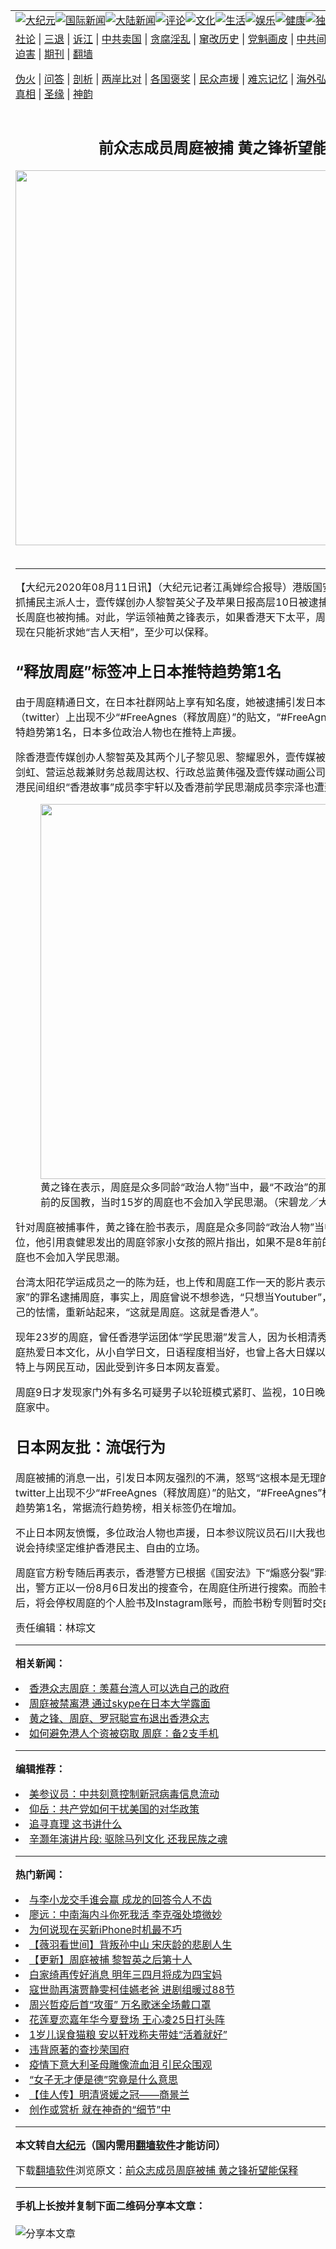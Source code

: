 <a name="1" id="1" target="_blank"></a><span id="1"></span>
<table align=center border="0"><tr><td colspan="2" VALIGN=TOP><a href="https://github.com/dectke3550/djy/blob/master/gb/nsc413.md#1"><img src="https://raw.githubusercontent.com/dectke3550/www/master/t/djy/1.jpg" title="大纪元"></a><a href="https://github.com/dectke3550/djy/blob/master/gb/n24hr.md#1"><img src="https://raw.githubusercontent.com/dectke3550/www/master/t/djy/3.jpg" title="国际新闻"></a><a href="https://github.com/dectke3550/djy/blob/master/gb/nsc413.md#1"><img src="https://raw.githubusercontent.com/dectke3550/www/master/t/djy/4.jpg" title="大陆新闻"></a><a href="https://github.com/dectke3550/djy/blob/master/gb/news392.md#1"><img src="https://raw.githubusercontent.com/dectke3550/www/master/t/djy/5.jpg" title="评论"></a><a href="https://github.com/dectke3550/djy/blob/master/gb/news2007.md#1"><img src="https://raw.githubusercontent.com/dectke3550/www/master/t/djy/6.jpg" title="文化"></a><a href="https://github.com/dectke3550/djy/blob/master/gb/news2008.md#1"><img src="https://raw.githubusercontent.com/dectke3550/www/master/t/djy/7.jpg" title="生活"></a><a href="https://github.com/dectke3550/djy/blob/master/gb/ncyule.md#1"><img src="https://raw.githubusercontent.com/dectke3550/www/master/t/djy/8.jpg" title="娱乐"></a><a href="https://github.com/dectke3550/djy/blob/master/gb/nsc1002.md#1"><img src="https://raw.githubusercontent.com/dectke3550/www/master/t/djy/9.jpg" title="健康"><a href="https://github.com/dectke3550/djy/blob/master/gb/nf6092.md#1"><img src="https://raw.githubusercontent.com/dectke3550/www/master/t/djy/10a.jpg" title="独家"></a><a href="https://github.com/dectke3550/djy/blob/master/gb/nf4514.md#1"><img src="https://raw.githubusercontent.com/dectke3550/www/master/t/djy/12a.jpg" title="头条"></a></td></tr>
<tr><td colspan="2" VALIGN=TOP><a target="_blank" href="https://github.com/dectke3550/djy/blob/master/gb/9p.md#1">社论</a> | <a target="_blank" href="https://github.com/dectke3550/djy/blob/master/gb/nf5657.md#1">三退</a> | <a target="_blank" href="https://github.com/dectke3550/djy/blob/master/gb/nf6124.md#1">诉江</a> | <a target="_blank" href="https://github.com/dectke3550/djy/blob/master/gb/nf1176117.md#1">中共卖国</a> | <a target="_blank" href="https://github.com/dectke3550/djy/blob/master/gb/nf5773.md#1">贪腐淫乱</a> | <a target="_blank" href="https://github.com/dectke3550/djy/blob/master/gb/nf1176115.md#1">窜改历史</a> | <a target="_blank" href="https://github.com/dectke3550/djy/blob/master/gb/nf1176107.md#1">党魁画皮</a> | <a target="_blank" href="https://github.com/dectke3550/djy/blob/master/gb/nf1320400.md#1">中共间谍</a> | <a target="_blank" href="https://github.com/dectke3550/djy/blob/master/gb/nf1176114.md#1">破坏传统</a> | <a target="_blank" href="https://github.com/dectke3550/ntdtv/blob/master/gb/prog447_1.md#1">恶贯满盈</a> | <a target="_blank" href="https://github.com/dectke3550/djy/blob/master/gb/ncid278.md#1">人权</a> | <a target="_blank" href="https://github.com/dectke3550/djy/blob/master/gb/nf1176111.md#1">迫害</a> | <a target="_blank" href="https://gitlab.com/szzdlab/mh-qikan/blob/master/README.md#1">期刊</a> | <a target="_blank" href="https://github.com/dectke3550/www/blob/master/README.md?zsrh#8">翻墙</a></p><p><a target="_blank" href="https://github.com/dectke3550/djy/blob/master/gb/nf5562.md#1">伪火</a> | <a target="_blank" href="https://github.com/dectke3550/djy/blob/master/gb/nf4378.md#1">问答</a> | <a target="_blank" href="https://github.com/dectke3550/djy/blob/master/gb/nf5792.md#1">剖析</a> | <a target="_blank" href="https://github.com/dectke3550/djy/blob/master/gb/nf5735.md#1">两岸比对</a> | <a target="_blank" href="https://github.com/dectke3550/djy/blob/master/gb/nf6119.md#1">各国褒奖</a> | <a target="_blank" href="https://github.com/dectke3550/djy/blob/master/gb/nf6120.md#1">民众声援</a> | <a target="_blank" href="https://github.com/dectke3550/djy/blob/master/gb/nf1188594.md#1">难忘记忆</a> | <a target="_blank" href="https://github.com/dectke3550/djy/blob/master/gb/nf3180.md#1">海外弘传</a> | <a target="_blank" href="https://github.com/dectke3550/djy/blob/master/gb/nf5410.md#1">万人上访</a> | <a target="_blank" href="https://github.com/dectke3550/ntdtv/blob/master/gb/prog1530_1.md#1">和平抗议</a> | <a target="_blank" href="https://github.com/dectke3550/djy/blob/master/gb/nf4386.md#1">支持</a> | <a target="_blank" href="https://github.com/dectke3550/djy/blob/master/gb/nf4389.md#1">真相</a> | <a target="_blank" href="https://github.com/dectke3550/djy/blob/master/gb/nf5790.md#1">圣缘</a> | <a target="_blank" href="https://github.com/dectke3550/djy/blob/master/gb/nf4786.md#1">神韵</a></td></tr>
<tr><td VALIGN=TOP width="626"><h2 align=center>前众志成员周庭被捕 黄之锋祈望能保释</h2>
<img width="600" src="https://i.epochtimes.com/assets/uploads/2018/05/1805081055501366-600x400.jpg" />
<h6></h6>
<hr>
	<p>【大纪元2020年08月11日讯】（大纪元记者江禹婵综合报导）港版国安法上路1个月，港警大肆抓捕民主派人士，壹传媒创办人<ahref="https://github.com/dectke3550/djy/blob/master/gb/tag/%E9%BB%8E%E6%99%BA%E8%8B%B1.md#1">黎智英</a>父子及苹果日报高层10日被逮捕，随后香港众志前副秘书长<ahref="https://github.com/dectke3550/djy/blob/master/gb/tag/%E5%91%A8%E5%BA%AD.md#1">周庭</a>也被拘捕。对此，学运领袖<ahref="https://github.com/dectke3550/djy/blob/master/gb/tag/%E9%BB%84%E4%B9%8B%E9%94%8B.md#1">黄之锋</a>表示，如果香港天下太平，周庭不可能投入政治工作，现在只能祈求她“吉人天相”，至少可以保释。</p>
<h2>“释放<ahref="https://github.com/dectke3550/djy/blob/master/gb/tag/%E5%91%A8%E5%BA%AD.md#1">周庭</a>”标签冲上日本推特趋势第1名</h2>
<p>由于周庭精通日文，在日本社群网站上享有知名度，她被逮捕引发日本网友的高度关注，推特（twitter）上出现不少“#FreeAgnes（释放周庭）”的贴文，“#FreeAgnes”标签一度冲上日本推特趋势第1名，日本多位政治人物也在推特上声援。</p>
<p>除香港壹传媒创办人<ahref="https://github.com/dectke3550/djy/blob/master/gb/tag/%E9%BB%8E%E6%99%BA%E8%8B%B1.md#1">黎智英</a>及其两个儿子黎见恩、黎耀恩外，壹传媒被捕高层包括，行政总裁张剑虹、营运总裁兼财务总裁周达权、行政总监黄伟强及壹传媒动画公司总经理吴达光。随后，香港民间组织“香港故事”成员李宇轩以及香港前学民思潮成员李宗泽也遭到港警逮捕。</p>
<figure id="attachment_11679151" style="width: 600px" class="wp-caption aligncenter"><ahref="https://i.epochtimes.com/assets/uploads/2019/11/f0b43d931505f5154e6cab14ca1f8580.jpg"><img class="size-large wp-image-11679151" src="https://i.epochtimes.com/assets/uploads/2019/11/f0b43d931505f5154e6cab14ca1f8580-600x399.jpg" alt="" width="600" b="399" /></a><figcaption class="wp-caption-text"><ahref="https://github.com/dectke3550/djy/blob/master/gb/tag/%E9%BB%84%E4%B9%8B%E9%94%8B.md#1">黄之锋</a>在表示，周庭是众多同龄“政治人物”当中，最“不政治”的那一位，如果不是8年前的反国教，当时15岁的周庭也不会加入学民思潮。（宋碧龙／大纪元）</figcaption></figure>
<p>针对周庭被捕事件，黄之锋在脸书表示，周庭是众多同龄“政治人物”当中，最“不政治”的那一位，他引用袁健恩发出的周庭邻家小女孩的照片指出，如果不是8年前的反国教，当时15岁的周庭也不会加入学民思潮。</p>
<p>台湾太阳花学运成员之一的<ahref="https://github.com/dectke3550/djy/blob/master/gb/tag/%E9%99%88%E4%B8%BA%E5%BB%B7.md#1">陈为廷</a>，也上传和周庭工作一天的影片表示，香港警方以“煽惑分裂国家”的罪名逮捕周庭，事实上，周庭曾说不想参选，“只想当Youtuber”，但她一次又一次坦承自己的怯懦，重新站起来，“这就是周庭。这就是香港人”。</p>
<p>现年23岁的周庭，曾任香港学运团体“学民思潮”发言人，因为长相清秀受到不少人关注，加上周庭热爱日本文化，从小自学日文，日语程度相当好，也曾上各大日媒以及节目宣扬理念，常在推特上与网民互动，因此受到许多日本网友喜爱。</p>
<p>周庭9日才发现家门外有多名可疑男子以轮班模式紧盯、监视，10日晚间即有一大批警员抵达周庭家中。</p>
<h2>日本网友批：流氓行为</h2>
<p>周庭被捕的消息一出，引发日本网友强烈的不满，怒骂“这根本是无理的指控、流氓的行为”，twitter上出现不少“#FreeAgnes（释放周庭）”的贴文，“#FreeAgnes”标签一度冲上日本twitter趋势第1名，常据流行趋势榜，相关标签仍在增加。</p>
<p>不止日本网友愤慨，多位政治人物也声援，日本参议院议员石川大我也分享周庭遭捕的消息，并说会持续坚定维护香港民主、自由的立场。</p>
<p>周庭官方粉专随后再表示，香港警方已根据《国安法》下“煽惑分裂”罪名逮捕周庭，在场律师指出，警方正以一份8月6日发出的搜查令，在周庭住所进行搜索。而脸书营运方经询问周庭方面后，将会停权周庭的个人脸书及Instagram账号，而脸书粉专则暂时交由ADMIN进行更新。</p>
<p>责任编辑：林琮文</p>
	
<hr>


<strong>相关新闻：</strong>
<li><a href="https://github.com/dectke3550/djy/blob/master/gb/20/1/11/n11784433.md#1">香港众志周庭：羡慕台湾人可以选自己的政府</a></li>
<li><a href="https://github.com/dectke3550/djy/blob/master/gb/20/1/19/n11804943.md#1">周庭被禁离港 通过skype在日本大学露面</a></li>
<li><a href="https://github.com/dectke3550/djy/blob/master/gb/20/6/30/n12221213.md#1">黄之锋、周庭、罗冠聪宣布退出香港众志</a></li>
<li><a href="https://github.com/dectke3550/djy/blob/master/gb/20/7/20/n12270473.md#1">如何避免港人个资被窃取 周庭：备2支手机</a></li>
<hr>


<strong>编辑推荐：</strong>
<li><a href="https://github.com/onzhi266/djy/blob/master/gb/20/2/22/n11887949.md#1">美参议员：中共刻意控制新冠病毒信息流动</a></li>
<li><a href="https://github.com/tsiac2612/djy/blob/master/gb/18/6/18/n10492678.md#1" target="_blank">仰岳：共产党如何干扰美国的对华政策</a></li><li><a href="https://github.com/dectke3550/djy/blob/master/gb/19/1/5/n10955468.md?dfh#1" target="_blank">追寻真理 这书讲什么</a></li><li><a href="https://github.com/tsiac2612/djy/blob/master/gb/11/10/16/n3402449.md#1" target="_blank">辛灏年演讲片段: 驱除马列文化 还我民族之魂</a></li>
<hr>

<strong>热门新闻：</strong>
<li><a href="https://github.com/dectke3550/djy/blob/master/gb/20/8/9/n12318283.md#1">与李小龙交手谁会赢 成龙的回答令人不齿</a></li>
<li><a href="https://github.com/dectke3550/djy/blob/master/gb/20/8/9/n12316879.md#1">廖远：中南海内斗你死我活 李克强处境微妙</a></li>
<li><a href="https://github.com/dectke3550/djy/blob/master/gb/20/8/7/n12312698.md#1">为何说现在买新iPhone时机最不巧</a></li>
<li><a href="https://github.com/dectke3550/djy/blob/master/gb/20/8/9/n12318126.md#1">【薇羽看世间】背叛孙中山 宋庆龄的悲剧人生</a></li>
<li><a href="https://github.com/dectke3550/djy/blob/master/gb/20/8/10/n12318484.md#1">【更新】周庭被捕 黎智英之后第十人</a></li>
<li><a href="https://github.com/dectke3550/djy/blob/master/gb/20/8/8/n12316083.md#1">白家绮再传好消息 明年三四月将成为四宝妈</a></li>
<li><a href="https://github.com/dectke3550/djy/blob/master/gb/20/8/9/n12316868.md#1">寇世勋再演贾静雯柯佳嬿老爸  进剧组暖过88节</a></li>
<li><a href="https://github.com/dectke3550/djy/blob/master/gb/20/8/9/n12316930.md#1">周兴哲疫后首“攻蛋” 万名歌迷全场戴口罩</a></li>
<li><a href="https://github.com/dectke3550/djy/blob/master/gb/20/8/9/n12316975.md#1">花莲夏恋嘉年华今夏登场 王心凌25日打头阵</a></li>
<li><a href="https://github.com/dectke3550/djy/blob/master/gb/20/8/9/n12317185.md#1">1岁儿误食猫粮 安以轩戏称夫带娃“活着就好”</a></li>
<li><a href="https://github.com/dectke3550/djy/blob/master/gb/20/6/1/n12153439.md#1">违背原著的查抄荣国府</a></li>
<li><a href="https://github.com/dectke3550/djy/blob/master/gb/20/8/9/n12317099.md#1">疫情下意大利圣母雕像流血泪 引民众围观</a></li>
<li><a href="https://github.com/dectke3550/djy/blob/master/gb/20/8/7/n12313595.md#1">“女子无才便是德”究竟是什么意思</a></li>
<li><a href="https://github.com/dectke3550/djy/blob/master/gb/20/8/4/n12306901.md#1">【佳人传】明清贤媛之冠——商景兰</a></li>
<li><a href="https://github.com/dectke3550/djy/blob/master/gb/20/8/2/n12300716.md#1">创作或赏析 就在神奇的“细节”中</a></li>
<hr>

<strong>本文转自<a href="https://www.epochtimes.com">大纪元</a>（国内需用<a href="https://github.com/dectke3550/www/blob/master/README.md#8">翻墙软件</a>才能访问）</strong><p>下载<a href="https://github.com/dectke3550/www/blob/master/README.md#8">翻墙软件</a>浏览原文：<a href="https://www.epochtimes.com/gb/20/8/11/n12321747.htm">前众志成员周庭被捕 黄之锋祈望能保释</a></p><hr>

<strong>手机上长按并复制下面二维码分享本文章：</strong><br><br><img src="http://www.szzd.org/v.php?action=qrcode&url=https://github.com/dectke3550/djy/blob/master/gb/20/8/11/n12321747.md%231" title="分享本文章"></td><td VALIGN=TOP><a href="https://github.com/dectke3550/djy/blob/master/gb/16/1/21/n4622075.md?dfh#1" target="_blank"><img src="https://raw.githubusercontent.com/dectke3550/djy/master/gb/300/wei-f1.jpg" title="中共的伪火骗局"  alt="中共的伪火骗局"></a><br><a href="https://github.com/dectke3550/www/blob/master/README.md?dfh#9" target="_blank"><img src="https://raw.githubusercontent.com/dectke3550/djy/master/gb/300/yong-h.jpg" title="永恒的见证"  alt="永恒的见证"></a><br><a href="https://github.com/dectke3550/djy/blob/master/gb/13/9/29/n3974789.md?dfh#1" target="_blank"><img src="https://raw.githubusercontent.com/dectke3550/djy/master/gb/300/shang-lnz.jpg" title="善良女子被中共投男牢"  alt="善良女子被中共投男牢"></a><br><a href="https://github.com/dectke3550/djy/blob/master/gb/16/3/16/n4663449.md?dfh#1" target="_blank"><img src="https://raw.githubusercontent.com/dectke3550/djy/master/gb/300/huo-z3.jpg" title="警卫目击活摘器官"  alt="警卫目击活摘器官"></a><br><a href="https://github.com/dectke3550/djy/blob/master/gb/16/8/7/n8177641.md?dfh#1" target="_blank"><img src="https://raw.githubusercontent.com/dectke3550/djy/master/gb/300/huo-z4.jpg" title="证人描述活摘恐怖"  alt="证人描述活摘恐怖"></a><br><a href="https://github.com/dectke3550/djy/blob/master/gb/10/4/19/n2881569.md?dfh#1" target="_blank"><img src="https://raw.githubusercontent.com/dectke3550/djy/master/gb/300/huo-z1.jpg" title="揭开活摘器官黑幕"  alt="揭开活摘器官黑幕"></a><br><a href="https://github.com/dectke3550/djy/blob/master/gb/10/11/7/n3077476.md?dfh#1" target="_blank"><img src="https://raw.githubusercontent.com/dectke3550/djy/master/gb/300/ma-ks.jpg" title="马克思的成魔之路"  alt="马克思的成魔之路"></a><br><a href="https://github.com/dectke3550/djy/blob/master/gb/14/6/9/n4173977.md?dfh#1" target="_blank"><img src="https://raw.githubusercontent.com/dectke3550/djy/master/gb/300/chang-zs.jpg" title="藏字石 蕴天机"  alt="藏字石 蕴天机"></a><br><a href="https://github.com/dectke3550/djy/blob/master/gb/18/5/10/n10381511.md?dfh#1" target="_blank"><img src="https://raw.githubusercontent.com/dectke3550/djy/master/gb/300/st1.jpg" title="关注3亿人三退"  alt="关注3亿人三退"></a><br><a href="https://github.com/dectke3550/djy/blob/master/gb/18/3/21/n10237682.md?dfh#1" target="_blank"><img src="https://raw.githubusercontent.com/dectke3550/djy/master/gb/300/jie-t.jpg" title="解体中共复兴中华"  alt="解体中共复兴中华"></a><br><a href="https://github.com/dectke3550/djy/blob/master/gb/9/2/9/n2422991.md?dfh#1" target="_blank"><img src="https://raw.githubusercontent.com/dectke3550/djy/master/gb/300/gao-zs.jpg" title="中共迫害良心律师"  alt="中共迫害良心律师"></a><br><a href="https://github.com/dectke3550/djy/blob/master/gb/18/12/9/n10900044.md?dfh#1" target="_blank"><img src="https://raw.githubusercontent.com/dectke3550/djy/master/gb/300/sj1.jpg" title="303万人举报江泽民"  alt="303万人举报江泽民"></a><br><a href="https://github.com/dectke3550/djy/blob/master/gb/18/8/28/n10672014.md?dfh#1" target="_blank"><img src="https://raw.githubusercontent.com/dectke3550/djy/master/gb/300/sj2.jpg" title="这些官员为何起诉江泽民"  alt="这些官员为何起诉江泽民"></a><br><a href="https://github.com/dectke3550/djy/blob/master/gb/8/12/18/n2367165.md?dfh#1" target="_blank"><img src="https://raw.githubusercontent.com/dectke3550/djy/master/gb/300/liangan.jpg" title="海峡两岸的强烈对比"  alt="海峡两岸的强烈对比"></a><br><a href="https://github.com/dectke3550/djy/blob/master/gb/15/12/10/n4593139.md?dfh#1" target="_blank"><img src="https://raw.githubusercontent.com/dectke3550/djy/master/gb/300/jia-ndzl.jpg" title="加拿大总理的贺信"  alt="加拿大总理的贺信"></a><br><a href="https://github.com/dectke3550/djy/blob/master/gb/11/6/17/n3289382.md?dfh#1" target="_blank"><img src="https://raw.githubusercontent.com/dectke3550/djy/master/gb/300/xiao-wd.jpg" title="探寻真相兼听则明"  alt="探寻真相兼听则明"></a><br><a href="https://github.com/dectke3550/djy/blob/master/gb/18/10/27/n10812623.md?dfh#1" target="_blank"><img src="https://raw.githubusercontent.com/dectke3550/djy/master/gb/300/yindu.jpg" title="印度媒体报道东方"  alt="印度媒体报道东方"></a><br><a href="https://github.com/dectke3550/djy/blob/master/gb/18/6/9/n10469652.md?dfh#1" target="_blank"><img src="https://raw.githubusercontent.com/dectke3550/djy/master/gb/300/xie-j.jpg" title="不一样的海外校园"  alt="不一样的海外校园"></a><br><a href="https://github.com/dectke3550/djy/blob/master/gb/7/4/5/n1669415.md?dfh#1" target="_blank"><img src="https://raw.githubusercontent.com/dectke3550/djy/master/gb/300/li-up.jpg" title="从大师到徒弟的传奇"  alt="从大师到徒弟的传奇"></a><br><a href="https://github.com/dectke3550/djy/blob/master/gb/17/5/26/n9191512.md?dfh#1" target="_blank"><img src="https://raw.githubusercontent.com/dectke3550/djy/master/gb/300/zfl2.jpg" title="亿万人与东方一本奇书"  alt="亿万人与东方一本奇书"></a><br><a href="https://github.com/dectke3550/djy/blob/master/gb/13/11/27/n4020290.md?dfh#1" target="_blank"><img src="https://raw.githubusercontent.com/dectke3550/djy/master/gb/300/zhen-h.jpg" title="大陆见不到的震撼场面"  alt="大陆见不到的震撼场面"></a><br><a href="https://github.com/dectke3550/djy/blob/master/gb/15/7/17/n4482910.md?dfh#1" target="_blank"><img src="https://raw.githubusercontent.com/dectke3550/djy/master/gb/300/dalu-sk.jpg" title="人心向善 大陆当初盛况"  alt="人心向善 大陆当初盛况"></a><br><a href="https://github.com/dectke3550/djy/blob/master/gb/19/1/5/n10955468.md?dfh#1" target="_blank"><img src="https://raw.githubusercontent.com/dectke3550/djy/master/gb/300/zfl1.jpg" title="追寻真理 这书讲什么"  alt="追寻真理 这书讲什么"></a><br><a href="https://github.com/dectke3550/www/blob/master/README.md?dfh#1" target="_blank"><img src="https://raw.githubusercontent.com/dectke3550/djy/master/gb/300/fq1.jpg" title="下载免费翻墙软件"  alt="下载免费翻墙软件"></a><br></td></tr></table>
